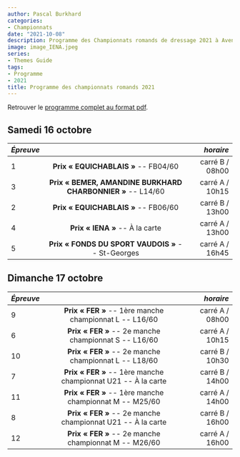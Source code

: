```yaml
---
author: Pascal Burkhard
categories:
- Championnats
date: "2021-10-08"
description: Programme des Championnats romands de dressage 2021 à Avenches.
image: image_IENA.jpeg
series:
- Themes Guide
tags:
- Programme
- 2021
title: Programme des championnats romands 2021
---
```


Retrouver le [programme complet au format pdf](/files/2021/programme_championnat_romand.pdf).

## Samedi 16 octobre

| *Épreuve* |                                                             |       *horaire* |
|-----------|:-----------------------------------------------------------:|----------------:|
| 1         |            **Prix « EQUICHABLAIS »** -- FB04/60             | carré B / 08h00 |
| 3         | **Prix « BEMER, AMANDINE BURKHARD CHARBONNIER »** -- L14/60 | carré A / 10h15 |
| 2         |            **Prix « EQUICHABLAIS »** -- FB06/60             | carré B / 13h00 |
| 4         |               **Prix « IENA »** -- À la carte               | carré A / 13h00 |
| 5         |      **Prix « FONDS DU SPORT VAUDOIS »** -- St-Georges      | carré A / 16h45 |

## Dimanche 17 octobre

| *Épreuve* |                                                               |       *horaire* |
|-----------|:-------------------------------------------------------------:|----------------:|
| 9         |    **Prix « FER »** -- 1ère manche championnat L -- L16/60    | carré A / 08h00 |
| 6         |     **Prix « FER »** -- 2e manche championnat S -- L16/60     | carré A / 10h15 |
| 10        |     **Prix « FER »** -- 2e manche championnat L -- L18/60     | carré B / 10h30 |
| 7         | **Prix « FER »** -- 1ère manche championnat U21 -- À la carte | carré B / 14h00 |
| 11        |    **Prix « FER »** -- 1ère manche championnat M -- M25/60    | carré A / 14h00 |
| 8         |  **Prix « FER »** -- 2e manche championnat U21 -- À la carte  | carré B / 16h00 |
| 12        |     **Prix « FER »** -- 2e manche championnat M -- M26/60     | carré A / 16h00 |
